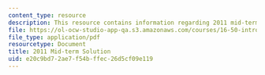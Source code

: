 ```yaml
---
content_type: resource
description: This resource contains information regarding 2011 mid-term solution.
file: https://ol-ocw-studio-app-qa.s3.amazonaws.com/courses/16-50-introduction-to-propulsion-systems-spring-2012/e20c9bd72ae7f54bffec26d5cf09e119_MIT16_50S12_mid_sol.pdf
file_type: application/pdf
resourcetype: Document
title: 2011 Mid-term Solution
uid: e20c9bd7-2ae7-f54b-ffec-26d5cf09e119
---
```

